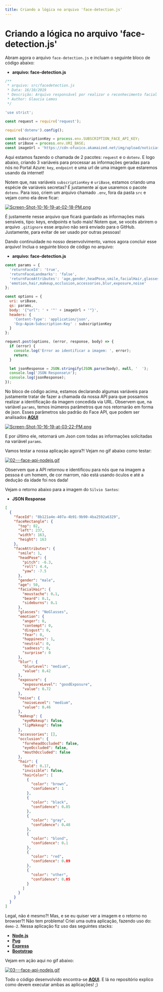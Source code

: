 ```yaml
---
title: Criando a lógica no arquivo 'face-detection.js'
---
```


# Criando a lógica no arquivo 'face-detection.js'

Abram agora o arquivo `face-detection.js` e incluam o seguinte bloco de código abaixo:

* **arquivo: face-detection.js**

```js
/**
 * arquivo: src/facedetection.js
 * Data: 16/10/2019
 * Descrição: Arquivo responsável por realizar o reconhecimento facial usando o Face API & Node.js
 * Author: Glaucia Lemos
 */

'use strict';

const request = require('request');

require('dotenv').config();

const subscriptionKey = process.env.SUBSCRIPTION_FACE_API_KEY;
const uriBase = process.env.URI_BASE;
const imageUrl = 'https://cdn-ofuxico.akamaized.net/img/upload/noticias/2019/05/13/silvio_santos_reproducao_instagram_349201_36.jpg';

```

Aqui estamos fazendo o chamada de 2 pacotes: `request` e o `dotenv`. E logo abaixo, criando 3 variáveis para processar as informações geradas para nós no Portal Azure: `key`, `endpoint` e uma url de uma imagem que estaremos usando da internet! 

Notem que, nas variáveis `subscriptionKey` e `uriBase`, estamos criando uma espécie de variáveis secretas? É justamente aí que usaremos o pacote `dotenv`. Para isso, criem um arquivo chamado `.env`, fora da pasta `src` e vejam como ela deve ficar:

[![Screen-Shot-10-16-19-at-02-18-PM.png](https://i.postimg.cc/zXjBgXk2/Screen-Shot-10-16-19-at-02-18-PM.png)](https://postimg.cc/YhvMc7ZQ)

É justamente nesse arquivo que ficará guardado as informações mais sensíveis, tipo: keys, endpoints e tudo mais! Notem que, se vocês abrirem o arquivo `.gitignore` esse arquivo não será enviado para o GitHub. Justamente, para evitar de ser usado por outras pessoas!
 
Dando continuidade no nosso desenvolvimento, vamos agora concluir esse arquivo! Inclua o seguinte bloco de código no arquivo:

* **arquivo: face-detection.js**

```js
const params = {
  'returnFaceId': 'true',
  'returnFaceLandmarks': 'false',
  'returnFaceAttributes': 'age,gender,headPose,smile,facialHair,glasses,' +
  'emotion,hair,makeup,occlusion,accessories,blur,exposure,noise'
};

const options = {
  uri: uriBase,
  qs: params,
  body: '{"url": ' + '"' + imageUrl + '"}',
  headers: {
    'Content-Type': 'application/json',
    'Ocp-Apim-Subscription-Key' : subscriptionKey
  }
};

request.post(options, (error, response, body) => {
  if (error) {
    console.log('Error ao identificar a imagem: ', error);
    return;
  }

  let jsonResponse = JSON.stringify(JSON.parse(body), null, '  ');
  console.log('JSON Response\n');
  console.log(jsonResponse);
});
```

No bloco de código acima, estamos declarando algumas variáveis para justamente tratar de fazer a chamada da nossa API para que possamos realizar a identificação da imagem concedida via URL. Observem que, na variável `params`, temos inúmeros parâmetros que nos retornarão em forma de json. Esses parâmetros são padrão do Face API, que podem ser analisados **[AQUI](https://westus.dev.cognitive.microsoft.com/docs/services/563879b61984550e40cbbe8d/operations/563879b61984550f30395236?WT.mc_id=ai_nodejs-workshop-gllemos)**

[![Screen-Shot-10-16-19-at-03-22-PM.png](https://i.postimg.cc/Z5FjyQ7x/Screen-Shot-10-16-19-at-03-22-PM.png)](https://postimg.cc/68qCkMN8)

E por último ele, retornará um Json com todas as informações solicitadas na variável `params`.

Vamos testar a nossa aplicação agora?! Vejam no gif abaixo como testar:

[![02---face-api-nodejs.gif](https://s3.gifyu.com/images/02---face-api-nodejs.gif)](https://gifyu.com/image/k8tY)

Observem que a API retornou e identificou para nós que na imagem a pessoa é um homem, de cor marrom, não está usando óculos e até a dedução da idade foi nos dada!

Vejam o retorno abaixo para a imagem do `Silvio Santos`:

* **JSON Response**

```json
[
  {
    "faceId": "8b121a4e-407a-4b91-9b90-4ba2592a6329",
    "faceRectangle": {
      "top": 82,
      "left": 237,
      "width": 163,
      "height": 163
    },
    "faceAttributes": {
      "smile": 1,
      "headPose": {
        "pitch": -6.3,
        "roll": 4.4,
        "yaw": -7.5
      },
      "gender": "male",
      "age": 50,
      "facialHair": {
        "moustache": 0.1,
        "beard": 0.1,
        "sideburns": 0.1
      },
      "glasses": "NoGlasses",
      "emotion": {
        "anger": 0,
        "contempt": 0,
        "disgust": 0,
        "fear": 0,
        "happiness": 1,
        "neutral": 0,
        "sadness": 0,
        "surprise": 0
      },
      "blur": {
        "blurLevel": "medium",
        "value": 0.42
      },
      "exposure": {
        "exposureLevel": "goodExposure",
        "value": 0.72
      },
      "noise": {
        "noiseLevel": "medium",
        "value": 0.46
      },
      "makeup": {
        "eyeMakeup": false,
        "lipMakeup": false
      },
      "accessories": [],
      "occlusion": {
        "foreheadOccluded": false,
        "eyeOccluded": false,
        "mouthOccluded": false
      },
      "hair": {
        "bald": 0.17,
        "invisible": false,
        "hairColor": [
          {
            "color": "brown",
            "confidence": 1
          },
          {
            "color": "black",
            "confidence": 0.85
          },
          {
            "color": "gray",
            "confidence": 0.48
          },
          {
            "color": "blond",
            "confidence": 0.1
          },
          {
            "color": "red",
            "confidence": 0.09
          },
          {
            "color": "other",
            "confidence": 0.05
          }
        ]
      }
    }
  }
]
```

Legal, não é mesmo?! Mas, e se eu quiser ver a imagem e o retorno no browser?! Não tem problema! Criei uma outra aplicação, fazendo uso do: `demo-2`. Nessa aplicação fiz uso das seguintes stacks:

* **[Node.js](https://nodejs.org/en/)**
* **[Pug](https://pugjs.org/api/getting-started.html)**
* **[Express](https://expressjs.com)**
* **[Bootstrap](https://getbootstrap.com/)**

Vejam em ação aqui no gif abaixo:

[![03---face-api-nodejs.gif](https://s3.gifyu.com/images/03---face-api-nodejs.gif)](https://gifyu.com/image/k8DL)

Todo o código desenvolvido encontra-se **[AQUI](https://github.com/glaucia86/faceapi-node.js-demo)**. E lá no repositório explico como devem executar ambas as aplicações! ;)